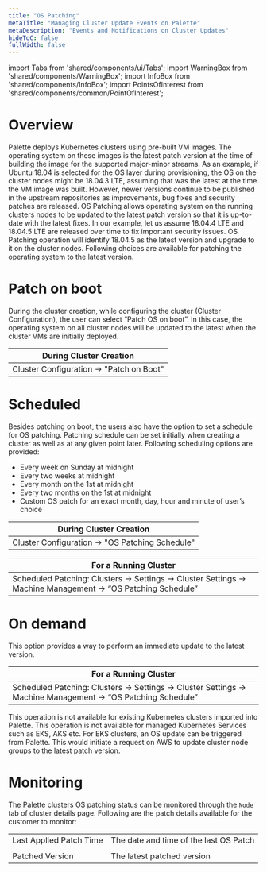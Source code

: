 ```yaml
---
title: "OS Patching"
metaTitle: "Managing Cluster Update Events on Palette"
metaDescription: "Events and Notifications on Cluster Updates"
hideToC: false
fullWidth: false
---
```


import Tabs from 'shared/components/ui/Tabs';
import WarningBox from 'shared/components/WarningBox';
import InfoBox from 'shared/components/InfoBox';
import PointsOfInterest from 'shared/components/common/PointOfInterest';




# Overview

Palette deploys Kubernetes clusters using pre-built VM images. The operating system on these images is the latest patch version at the time of building the image for the supported major-minor streams. As an example, if Ubuntu 18.04 is selected for the OS layer during provisioning, the OS on the cluster nodes might be 18.04.3 LTE, assuming that was the latest at the time the VM image was built. However, newer versions continue to be published in the upstream repositories as improvements, bug fixes and security patches are released. OS Patching allows operating system on the running clusters nodes to be updated to the latest patch version so that it is up-to-date with the latest fixes. In our example, let us assume 18.04.4 LTE and 18.04.5 LTE are released over time to fix important security issues. OS Patching operation will identify 18.04.5 as the latest version and upgrade to it on the cluster nodes. Following choices are available for patching the operating system to the latest version.
 

# Patch on boot
During the cluster creation, while configuring the cluster (Cluster Configuration), the user can select “Patch OS on boot”. In this case, the operating system on all cluster nodes will be updated to the latest when the cluster VMs are initially deployed.

|  **During Cluster Creation**       |
| -----------------------------------|
|Cluster Configuration -> "Patch on Boot" |


# Scheduled
Besides patching on boot, the users also have the option to set a schedule for OS patching. Patching schedule can be set initially when creating a cluster as well as at any given point later. Following scheduling options are provided:

* Every week on Sunday at midnight
* Every two weeks at midnight
* Every month on the 1st at midnight
* Every two months on the 1st at midnight
* Custom OS patch for an exact month, day, hour and minute of user’s choice

|  **During Cluster Creation**       |
| -----------------------------------|
|Cluster Configuration -> "OS Patching Schedule" |

| **For a Running Cluster**|
|--------------------------|
|Scheduled Patching: Clusters -> Settings -> Cluster Settings -> Machine Management -> “OS Patching Schedule”|


# On demand
This option provides a way to perform an immediate update to the latest version. 

| **For a Running Cluster**|
|--------------------------|
|Scheduled Patching: Clusters -> Settings -> Cluster Settings -> Machine Management -> “OS Patching Schedule”|


<InfoBox>
    This operation is not available for existing Kubernetes clusters imported into Palette.
    This operation is not available for managed Kubernetes Services such as EKS, AKS etc. For EKS clusters, an OS update can be triggered from Palette. This would initiate a request on AWS to update cluster node groups to the latest patch version. 
</InfoBox>

# Monitoring

The Palette clusters OS patching status can be monitored through the `Node` tab of cluster details page. Following are the patch details available for the customer to monitor:

|   |   |
|---|---|
| Last Applied Patch Time | The date and time of the last OS Patch|
|  | |
| Patched Version| The latest patched version|
